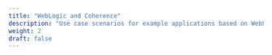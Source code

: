```yaml
---
title: "WebLogic and Coherence"
description: "Use case scenarios for example applications based on WebLogic, Helidon, and Coherence"
weight: 2
draft: false
---
```

